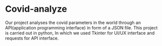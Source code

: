 # Covid-analyze
Our project analyses the covid parameters in the world through an API(application programming interface) in form of a JSON file. This project is carried out in python, In which we used Tkinter for UI/UX interface and requests for API interface.
